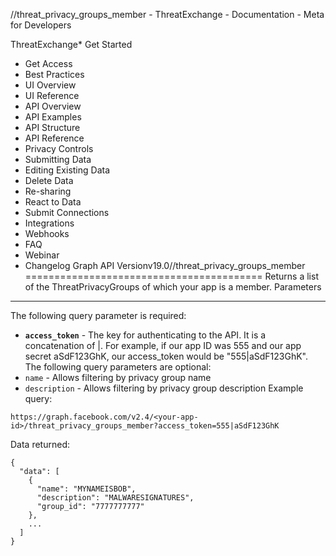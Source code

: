 /<app-id>/threat\_privacy\_groups\_member - ThreatExchange - Documentation - Meta for Developers

ThreatExchange* Get Started
* Get Access
* Best Practices
* UI Overview
* UI Reference
* API Overview
* API Examples
* API Structure
* API Reference
* Privacy Controls
* Submitting Data
* Editing Existing Data
* Delete Data
* Re-sharing
* React to Data
* Submit Connections
* Integrations
* Webhooks
* FAQ
* Webinar
* Changelog
Graph API Versionv19.0/<app-id>/threat\_privacy\_groups\_member
=========================================
Returns a list of the ThreatPrivacyGroups of which your app is a member.
Parameters
----------
The following query parameter is required:
* **`access_token`** - The key for authenticating to the API. It is a concatenation of <your-app-id>|<your-app-secret>. For example, if our app ID was 555 and our app secret aSdF123GhK, our access\_token would be "555|aSdF123GhK".
The following query parameters are optional:
* `name` - Allows filtering by privacy group name
* `description` - Allows filtering by privacy group description
Example query:

```
https://graph.facebook.com/v2.4/<your-app-id>/threat_privacy_groups_member?access_token=555|aSdF123GhK
```
Data returned:

```
{
  "data": [
    {
      "name": "MYNAMEISBOB",
      "description": "MALWARESIGNATURES",
      "group_id": "7777777777"
    },
    ...
  ]
}
```